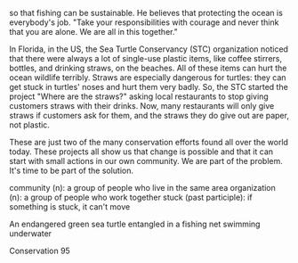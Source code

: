 so that fishing can be sustainable. He believes that protecting the ocean is everybody's job. "Take your responsibilities with courage and never think that you are alone. We are all in this together."

In Florida, in the US, the Sea Turtle Conservancy (STC) organization noticed that there were always a lot of single-use plastic items, like coffee stirrers, bottles, and drinking straws, on the beaches. All of these items can hurt the ocean wildlife terribly. Straws are especially dangerous for turtles: they can get stuck in turtles' noses and hurt them very badly. So, the STC started the project "Where are the straws?" asking local restaurants to stop giving customers straws with their drinks. Now, many restaurants will only give straws if customers ask for them, and the straws they do give out are paper, not plastic.

These are just two of the many conservation efforts found all over the world today. These projects all show us that change is possible and that it can start with small actions in our own community. We are part of the problem. It's time to be part of the solution.

community (n): a group of people who live in the same area
organization (n): a group of people who work together
stuck (past participle): if something is stuck, it can't move

An endangered green sea turtle entangled in a fishing net swimming underwater

Conservation 95